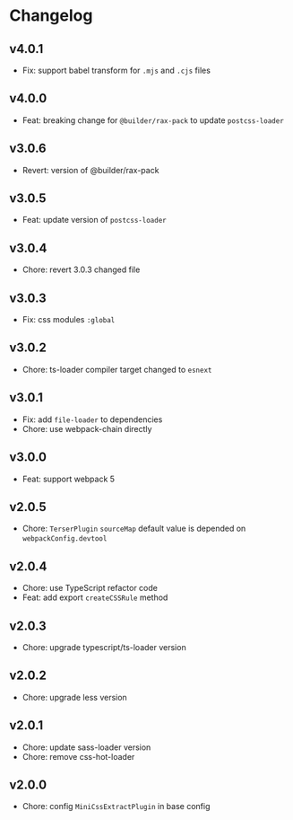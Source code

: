 # Changelog

## v4.0.1

- Fix: support babel transform for `.mjs` and `.cjs` files

## v4.0.0

- Feat: breaking change for `@builder/rax-pack` to update `postcss-loader`

## v3.0.6

- Revert: version of @builder/rax-pack

## v3.0.5

- Feat: update version of `postcss-loader`

## v3.0.4

- Chore: revert 3.0.3 changed file

## v3.0.3

- Fix: css modules `:global`

## v3.0.2

- Chore: ts-loader compiler target changed to `esnext`

## v3.0.1

- Fix: add `file-loader` to dependencies
- Chore: use webpack-chain directly

## v3.0.0

- Feat: support webpack 5

## v2.0.5

- Chore: `TerserPlugin` `sourceMap` default value is depended on `webpackConfig.devtool`

## v2.0.4

- Chore: use TypeScript refactor code
- Feat: add export `createCSSRule` method

## v2.0.3

- Chore: upgrade typescript/ts-loader version

## v2.0.2

- Chore: upgrade less version

## v2.0.1

- Chore: update sass-loader version
- Chore: remove css-hot-loader

## v2.0.0

- Chore: config `MiniCssExtractPlugin` in base config

